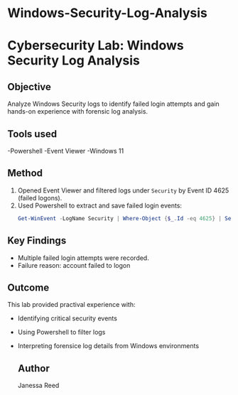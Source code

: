 # Windows-Security-Log-Analysis
# Cybersecurity Lab: Windows Security Log Analysis

## Objective
Analyze Windows Security logs to identify failed login attempts and gain hands-on experience with forensic log analysis.

## Tools used 
-Powershell
-Event Viewer
-Windows 11

## Method
1. Opened Event Viewer and filtered logs under `Security` by Event ID 4625 (failed logons).
2. Used Powershell to extract and save failed login events:
   ``` powershell
   Get-WinEvent -LogName Security | Where-Object {$_.Id -eq 4625} | Select-Object TimeCreated, Message | Out-File .\FailedLogins.txt

## Key Findings
- Multiple failed login attempts were recorded.
- Failure reason: account failed to logon

## Outcome
This lab provided practival experience with:
- Identifying critical security events
- Using Powershell to filter logs
- Interpreting forensice log details from Windows environments

  ## Author
  Janessa Reed

